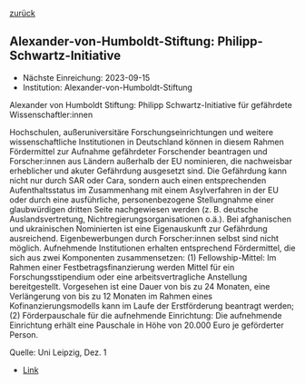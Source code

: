 [zurück](/funding/)

## Alexander-von-Humboldt-Stiftung: Philipp-Schwartz-Initiative

* Nächste Einreichung: 2023-09-15
* Institution: Alexander-von-Humboldt-Stiftung

Alexander von Humboldt Stiftung: Philipp Schwartz-Initiative für gefährdete Wissenschaftler:innen

Hochschulen, außeruniversitäre Forschungseinrichtungen und weitere wissenschaftliche Institutionen in Deutschland können in diesem Rahmen Fördermittel zur Aufnahme gefährdeter Forschender beantragen und Forscher:innen aus Ländern außerhalb der EU nominieren, die nachweisbar erheblicher und akuter Gefährdung ausgesetzt sind. Die Gefährdung kann nicht nur durch SAR oder Cara, sondern auch einen entsprechenden Aufenthaltsstatus im Zusammenhang mit einem Asylverfahren in der EU oder durch eine ausführliche, personenbezogene Stellungnahme einer glaubwürdigen dritten Seite nachgewiesen werden (z. B. deutsche Auslandsvertretung, Nichtregierungsorganisationen o.ä.). Bei afghanischen und ukrainischen Nominierten ist eine Eigenauskunft zur Gefährdung ausreichend. Eigenbewerbungen durch Forscher:innen selbst sind nicht möglich. Aufnehmende Institutionen erhalten entsprechend Fördermittel, die sich aus zwei Komponenten zusammensetzen: (1) Fellowship-Mittel: Im Rahmen einer Festbetragsfinanzierung werden Mittel für ein Forschungsstipendium oder eine arbeitsvertragliche Anstellung bereitgestellt. Vorgesehen ist eine Dauer von bis zu 24 Monaten, eine Verlängerung von bis zu 12 Monaten im Rahmen eines Kofinanzierungsmodells kann im Laufe der Erstförderung beantragt werden; (2) Förderpauschale für die aufnehmende Einrichtung: Die aufnehmende Einrichtung erhält eine Pauschale in Höhe von 20.000 Euro je geförderter Person.

Quelle: Uni Leipzig, Dez. 1

* [Link](https://www.humboldt-foundation.de/bewerben/foerderprogramme/philipp-schwartz-initiative)